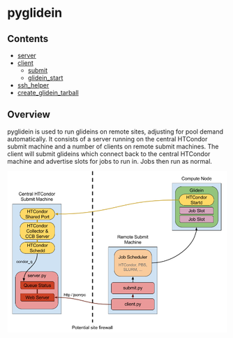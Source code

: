 pyglidein
=========

Contents
--------

* [server](server.md)
* [client](client.md)
  * [submit](client.md#submitpy)
  * [glidein_start](glidein_start.md)
* [ssh_helper](ssh_helper.md)
* [create_glidein_tarball](create_glidein_tarball.md)

Overview
--------

pyglidein is used to run glideins on remote sites,
adjusting for pool demand automatically. It consists of a server
running on the central HTCondor submit machine and a number of clients
on remote submit machines. The client will submit glideins which
connect back to the central HTCondor machine and advertise slots
for jobs to run in. Jobs then run as normal.

![graphical overview](overview.png)